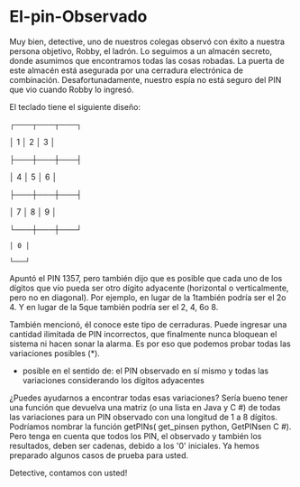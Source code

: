 # El-pin-Observado
Muy bien, detective, uno de nuestros colegas observó con éxito a nuestra persona objetivo, Robby, el ladrón. Lo seguimos a un almacén secreto, donde asumimos que encontramos todas las cosas robadas. La puerta de este almacén está asegurada por una cerradura electrónica de combinación. Desafortunadamente, nuestro espía no está seguro del PIN que vio cuando Robby lo ingresó.

El teclado tiene el siguiente diseño:

┌───┬───┬───┐

│ 1 │ 2 │ 3 │

├───┼───┼───┤

│ 4 │ 5 │ 6 │

├───┼───┼───┤

│ 7 │ 8 │ 9 │

└───┼───┼───┘

    │ 0 │
    
    └───┘
    
Apuntó el PIN 1357, pero también dijo que es posible que cada uno de los dígitos que vio pueda ser otro dígito adyacente (horizontal o verticalmente, pero no en diagonal). Por ejemplo, en lugar de la 1también podría ser el 2o 4. Y en lugar de la 5que también podría ser el 2, 4, 6o 8.

También mencionó, él conoce este tipo de cerraduras. Puede ingresar una cantidad ilimitada de PIN incorrectos, que finalmente nunca bloquean el sistema ni hacen sonar la alarma. Es por eso que podemos probar todas las variaciones posibles (*).

* posible en el sentido de: el PIN observado en sí mismo y todas las variaciones considerando los dígitos adyacentes

¿Puedes ayudarnos a encontrar todas esas variaciones? Sería bueno tener una función que devuelva una matriz (o una lista en Java y C #) de todas las variaciones para un PIN observado con una longitud de 1 a 8 dígitos. Podríamos nombrar la función getPINs( get_pinsen python, GetPINsen C #). Pero tenga en cuenta que todos los PIN, el observado y también los resultados, deben ser cadenas, debido a los '0' iniciales. Ya hemos preparado algunos casos de prueba para usted.

Detective, contamos con usted!
